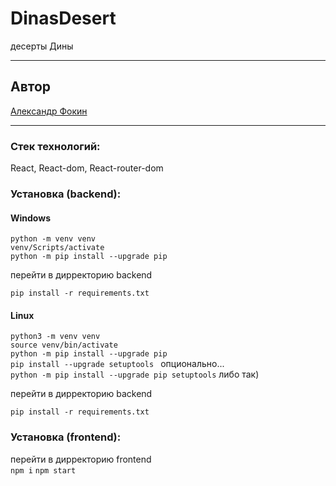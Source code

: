 # DinasDesert

десерты Дины

---

## Автор

[Александр Фокин](https://github.com/Wegnagun)

---

### Стек технологий:

React, React-dom, React-router-dom

### Установка (backend):

#### Windows

`python -m venv venv `  
`venv/Scripts/activate `  
`python -m pip install --upgrade pip `

перейти в дирректорию backend

`pip install -r requirements.txt `

#### Linux

`python3 -m venv venv `  
`source venv/bin/activate`  
`python -m pip install --upgrade pip `  
`pip install --upgrade setuptools ` опционально...  
`python -m pip install --upgrade pip setuptools` либо так)

перейти в дирректорию backend

`pip install -r requirements.txt `

### Установка (frontend):

перейти в дирректорию frontend  
`npm i`
`npm start`
